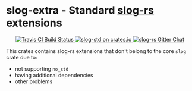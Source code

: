 # slog-extra - Standard [slog-rs] extensions

<p align="center">
  <a href="https://travis-ci.org/slog-rs/std">
      <img src="https://img.shields.io/travis/slog-rs/std/master.svg" alt="Travis CI Build Status">
  </a>

  <a href="https://crates.io/crates/slog-std">
      <img src="https://img.shields.io/crates/d/slog-std.svg" alt="slog-std on crates.io">
  </a>

  <a href="https://gitter.im/dpc/slog-std">
      <img src="https://img.shields.io/gitter/room/dpc/slog-rs.svg" alt="slog-rs Gitter Chat">
  </a>
</p>

[slog-rs]: //github.com/slog-rs/core

This crates contains slog-rs extensions that don't belong to the core `slog` crate due to:

* not supporting `no_std`
* having additional dependencies
* other problems
